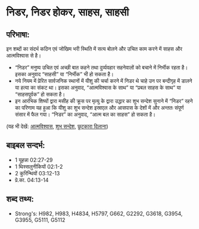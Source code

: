 # निडर, निडर होकर, साहस, साहसी #

## परिभाषा: ##

इन शब्दों का संदर्भ कठिन एवं जोखिम भरी स्थिति में सत्य बोलने और उचित काम करने में साहस और आत्मविश्वास से है। 

* “निडर” मनुष्य उचित एवं अच्छी बात कहने तथा दुर्व्यवहार सहनेवालों को बचाने में निर्भीक रहता है। इसका अनुवाद “साहसी” या “निर्भीक” भी हो सकता है।
* नये नियम में प्रेरित सार्वजनिक स्थानों में यीशु की चर्चा करने में निडर थे चाहे उन पर बन्दीगृह में डालने या हत्या का संकट था। इसका अनुवाद, “आत्मविश्वास के साथ” या “प्रबल साहस के साथ” या “साहसपूर्वक” हो सकता है।
* इन आरंभिक शिष्यों द्वारा मसीह की क्रूस पर मृत्यु के द्वारा उद्धार का शुभ सन्देश सुनाने में “निडर” रहने का परिणाम यह हुआ कि यीशु का शुभ सन्देश इस्राएल और आसपास के देशों में और अन्ततः संपूर्ण संसार में फैल गया। “निडर” का अनुवाद, “आत्म बल का साहस” हो सकता है।

(यह भी देखें: [आत्मविश्वास](../confidence.md), [शुभ सन्देश](../goodnews.md), [छुटकारा दिलाना](../redeem.md))

## बाइबल सन्दर्भ: ##

* 1 यूहन्ना 02:27-29
* 1 थिस्सलुनीकियों 02:1-2
* 2 कुरिन्थियों 03:12-13
* प्रे.का. 04:13-14

## शब्द तथ्य: ##

* Strong's: H982, H983, H4834, H5797, G662, G2292, G3618, G3954, G3955, G5111, G5112
